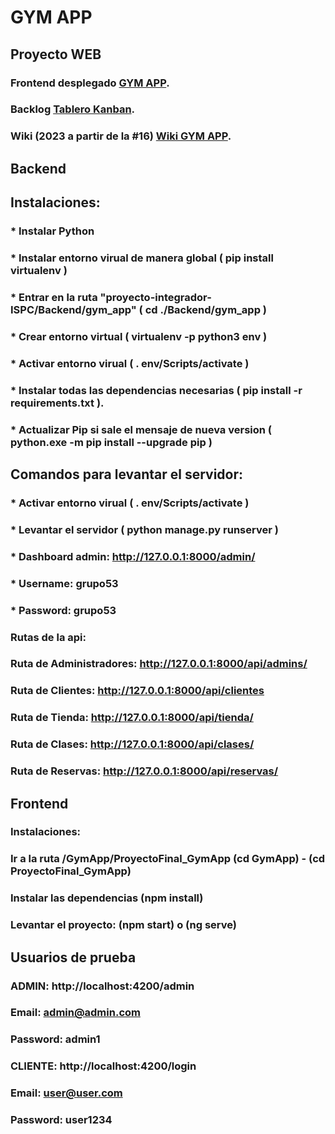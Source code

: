 # GYM APP

## Proyecto WEB

### Frontend desplegado [GYM APP](https://gym-app.pulpol.com.ar/).

### Backlog [Tablero Kanban](https://github.com/users/PulpoI/projects/4/views/1).

### Wiki (2023 a partir de la #16) [Wiki GYM APP](https://github.com/PulpoI/proyecto-integrador-ISPC/wiki).

## Backend

## Instalaciones:

### \* Instalar Python

### \* Instalar entorno virual de manera global ( pip install virtualenv )

### \* Entrar en la ruta "proyecto-integrador-ISPC/Backend/gym_app" ( cd ./Backend/gym_app )

### \* Crear entorno virtual ( virtualenv -p python3 env )

### \* Activar entorno virual ( . env/Scripts/activate )

### \* Instalar todas las dependencias necesarias ( pip install -r requirements.txt ).

### \* Actualizar Pip si sale el mensaje de nueva version ( python.exe -m pip install --upgrade pip )

## Comandos para levantar el servidor:

### \* Activar entorno virual ( . env/Scripts/activate )

### \* Levantar el servidor ( python manage.py runserver )

### \* Dashboard admin: http://127.0.0.1:8000/admin/

### \* Username: grupo53

### \* Password: grupo53

### Rutas de la api:

### Ruta de Administradores: http://127.0.0.1:8000/api/admins/

### Ruta de Clientes: http://127.0.0.1:8000/api/clientes

### Ruta de Tienda: http://127.0.0.1:8000/api/tienda/

### Ruta de Clases: http://127.0.0.1:8000/api/clases/

### Ruta de Reservas: http://127.0.0.1:8000/api/reservas/

## Frontend

### Instalaciones:

### Ir a la ruta /GymApp/ProyectoFinal_GymApp (cd GymApp) - (cd ProyectoFinal_GymApp)

### Instalar las dependencias (npm install)

### Levantar el proyecto: (npm start) o (ng serve)

## Usuarios de prueba

### ADMIN: http://localhost:4200/admin

### Email: admin@admin.com

### Password: admin1

### CLIENTE: http://localhost:4200/login

### Email: user@user.com

### Password: user1234
